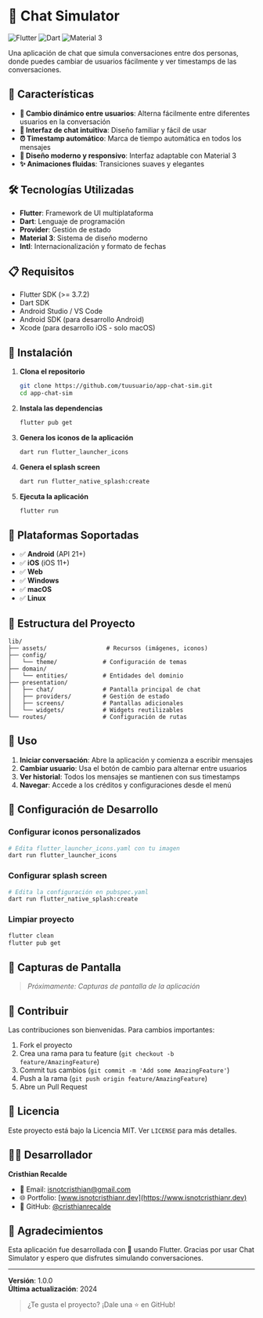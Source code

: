 # 💬 Chat Simulator

![Flutter](https://img.shields.io/badge/Flutter-02569B?style=for-the-badge&logo=flutter&logoColor=white)
![Dart](https://img.shields.io/badge/Dart-0175C2?style=for-the-badge&logo=dart&logoColor=white)
![Material 3](https://img.shields.io/badge/Material%203-757575?style=for-the-badge&logo=material-design&logoColor=white)

Una aplicación de chat que simula conversaciones entre dos personas, donde puedes cambiar de usuarios fácilmente y ver timestamps de las conversaciones.

## 📱 Características

- **🔄 Cambio dinámico entre usuarios**: Alterna fácilmente entre diferentes usuarios en la conversación
- **💬 Interfaz de chat intuitiva**: Diseño familiar y fácil de usar
- **⏰ Timestamp automático**: Marca de tiempo automática en todos los mensajes
- **🎨 Diseño moderno y responsivo**: Interfaz adaptable con Material 3
- **✨ Animaciones fluidas**: Transiciones suaves y elegantes

## 🛠️ Tecnologías Utilizadas

- **Flutter**: Framework de UI multiplataforma
- **Dart**: Lenguaje de programación
- **Provider**: Gestión de estado
- **Material 3**: Sistema de diseño moderno
- **Intl**: Internacionalización y formato de fechas

## 📋 Requisitos

- Flutter SDK (>= 3.7.2)
- Dart SDK
- Android Studio / VS Code
- Android SDK (para desarrollo Android)
- Xcode (para desarrollo iOS - solo macOS)

## 🚀 Instalación

1. **Clona el repositorio**
   ```bash
   git clone https://github.com/tuusuario/app-chat-sim.git
   cd app-chat-sim
   ```

2. **Instala las dependencias**
   ```bash
   flutter pub get
   ```

3. **Genera los iconos de la aplicación**
   ```bash
   dart run flutter_launcher_icons
   ```

4. **Genera el splash screen**
   ```bash
   dart run flutter_native_splash:create
   ```

5. **Ejecuta la aplicación**
   ```bash
   flutter run
   ```

## 📱 Plataformas Soportadas

- ✅ **Android** (API 21+)
- ✅ **iOS** (iOS 11+)
- ✅ **Web**
- ✅ **Windows**
- ✅ **macOS**
- ✅ **Linux**

## 📂 Estructura del Proyecto

```
lib/
├── assets/                 # Recursos (imágenes, iconos)
├── config/
│   └── theme/             # Configuración de temas
├── domain/
│   └── entities/          # Entidades del dominio
├── presentation/
│   ├── chat/              # Pantalla principal de chat
│   ├── providers/         # Gestión de estado
│   ├── screens/           # Pantallas adicionales
│   └── widgets/           # Widgets reutilizables
└── routes/                # Configuración de rutas
```

## 🎯 Uso

1. **Iniciar conversación**: Abre la aplicación y comienza a escribir mensajes
2. **Cambiar usuario**: Usa el botón de cambio para alternar entre usuarios
3. **Ver historial**: Todos los mensajes se mantienen con sus timestamps
4. **Navegar**: Accede a los créditos y configuraciones desde el menú

## 🔧 Configuración de Desarrollo

### Configurar iconos personalizados
```bash
# Edita flutter_launcher_icons.yaml con tu imagen
dart run flutter_launcher_icons
```

### Configurar splash screen
```bash
# Edita la configuración en pubspec.yaml
dart run flutter_native_splash:create
```

### Limpiar proyecto
```bash
flutter clean
flutter pub get
```

## 📸 Capturas de Pantalla

> *Próximamente: Capturas de pantalla de la aplicación*

## 🤝 Contribuir

Las contribuciones son bienvenidas. Para cambios importantes:

1. Fork el proyecto
2. Crea una rama para tu feature (`git checkout -b feature/AmazingFeature`)
3. Commit tus cambios (`git commit -m 'Add some AmazingFeature'`)
4. Push a la rama (`git push origin feature/AmazingFeature`)
5. Abre un Pull Request

## 📄 Licencia

Este proyecto está bajo la Licencia MIT. Ver `LICENSE` para más detalles.

## 👨‍💻 Desarrollador

**Cristhian Recalde**
- 📧 Email: [isnotcristhian@gmail.com](mailto:isnotcristhian@gmail.com)
- 🌐 Portfolio: [www.isnotcristhianr.dev](https://www.isnotcristhianr.dev)
- 💼 GitHub: [@cristhianrecalde](https://github.com/cristhianrecalde)

## 🙏 Agradecimientos

Esta aplicación fue desarrollada con 💙 usando Flutter. Gracias por usar Chat Simulator y espero que disfrutes simulando conversaciones.

---

**Versión**: 1.0.0  
**Última actualización**: 2024

> ¿Te gusta el proyecto? ¡Dale una ⭐ en GitHub!
